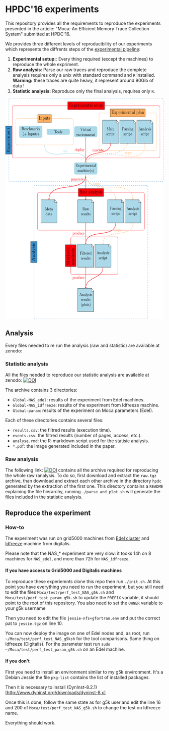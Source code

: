 # HPDC'16 experiments

This repository provides all the requirements to reproduce the experiments
presented in the article: "Moca: An Efficient Memory Trace Collection
System" submitted at HPDC'16.

We provides three different levels of reproducibility of our experiments which
represents the diffrents steps of the [experimental pipeline](#fig:pipe):

1. **Experimental setup:**: Every thing required (except the machines) to
reproduce the whole expriment.
2. **Raw analysis**: Parse our raw traces and reproduce the complete analysis
requires only a unix with standard command and `R` installed. **Warning:** these
traces are quite heavy, it represent around 80Gib of data !
3. **Statistic analysis:** Reproduce only the final analysis, requires only
`R`.

<a name="fig:pipe"><img src="img/pipeline.png" height="700" alt="Experimental pipeline"></a>


## Analysis

Every files needed to re run the analysis (raw and statistic) are available at
zenodo:


### Statistic analysis

All the files needed to reproduce our statistic analysis are available at
zenodo:
[![DOI](https://zenodo.org/badge/doi/10.5281/zenodo.45044.svg)](http://dx.doi.org/10.5281/zenodo.45044)


The archive contains 3 directories:

* `Global-NAS_edel`: results of the experiment from Edel machines.
* `Global-NAS_idfreeze`: results of the experiment from Idfreeze machine.
* `Global-param`: results of the experiment on Moca parameters (Edel).

Each of these directories contains several files:

* `results.csv`: the filtred results (execution time).
* `events.csv`: the filtred results (number of pages, access, etc.).
* `analyse.rmd`: the R-markdown script used for the statisic analysis.
* `*.pdf`: the image generated included in the paper.



### Raw analysis

The following link: [![DOI](https://zenodo.org/badge/doi/10.5281/zenodo.45128.svg)](http://dx.doi.org/10.5281/zenodo.45128)
contains all the archive
required for reproducing the whole raw ranalysis. To do so, first download and
extract the `raw.tgz` archive, than download and extract each other archive in
the directory `hpdc` generated by the extraction of the first one. This
directory contains a `README` explaining the file hierarchy, running
`./parse_and_plot.sh` will generate the files included in the statistic
analysis.


## Reproduce the experiment

### How-to

The experiment was run on grid5000 machines from
[Edel cluster](https://www.grid5000.fr/mediawiki/index.php/Grenoble:Hardware#Edel)
and [Idfreeze](http://digitalis.inria.fr/index.php/Idfreeze) machine from
digitalis.

Please note that the NAS_* experiment are very slow: it tooks 14h on 8
machines for `NAS_edel`, and more than 72h for `NAS_idfreeze`.

#### If you have access to Grid5000 and Digitalis machines

To reproduce these experiemnts clone this repo then run `./init.sh`.
At this point you have everything you need to run the experiment, but you
still need to edit the files `Moca/test/perf_test_NAS_g5k.sh` and
`Moca/test/perf_test_param_g5k.sh` to update the `PREFIX` variable, it should
point to the root of this repository. You also need to set the `OWNER`
variable to your g5k username

Then you need to edit the file `jessie-nfs+gfortran.env` and put the correct
pat to `jessie.tgz` on line 10.

You can now deploy the image on one of Edel nodes and, as root, run
`~/Moca/test/perf_test_NAS_g5ksh` for the tool comparisons. Same thing on
Idfreeze (Digitalis).  For the parameter test run `sudo
~/Moca/test/perf_test_param_g5k.sh`  on an Edel machine.

#### If you don't

First you need to install an environment similar to my g5k environment. It's a
Debian Jessie the file `pkg-list` contains the list of installed packages.

Then it is necessary to install
(DynInst-8.2.1)[http://www.dyninst.org/downloads/dyninst-8.x]

Once this is done, follow the same state as for g5k user and edit the line 16
and 200 of `Moca/test/perf_test_NAS_g5k.sh` to change the test on Idfreeze name.

Everything should work.

